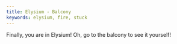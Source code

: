 ```yaml
---
title: Elysium - Balcony
keywords: elysium, fire, stuck
---
```


Finally, you are in Elysium! Oh, go to the balcony to see it yourself!
